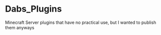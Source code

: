 # Dabs_Plugins
Minecraft Server plugins that have no practical use, but I wanted to publish them anyways

